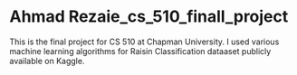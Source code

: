 # Ahmad Rezaie_cs_510_finall_project

This is the final project for CS 510 at Chapman University. 
I used various machine learning algorithms for Raisin Classification dataaset publicly available on Kaggle.

